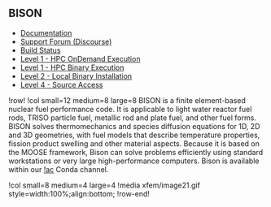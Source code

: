## BISON

- [Documentation](https://mooseframework.org/bison)
- [Support Forum (Discourse)](https://bison-discourse.hpcondemand.inl.gov)
- [Build Status](https://civet.inl.gov/repo/875/)
- [Level 1 - HPC OnDemand Execution](ncrc/applications/ncrc_ondemand_bison.md)
- [Level 1 - HPC Binary Execution](ncrc/applications/ncrc_hpc_bison.md)
- [Level 2 - Local Binary Installation](ncrc/applications/ncrc_conda_bison.md)
- [Level 4 - Source Access](ncrc/applications/ncrc_develop_bison.md)

!row!
!col small=12 medium=8 large=8
BISON is a finite element-based nuclear fuel performance code. It is applicable to light water reactor fuel rods, TRISO particle fuel, metallic rod and plate fuel, and other fuel forms. BISON solves thermomechanics and species diffusion equations for 1D, 2D and 3D geometries, with fuel models that describe temperature properties, fission product swelling and other material aspects. Because it is based on the MOOSE framework, Bison can solve problems efficiently using standard workstations or very large high-performance computers. Bison is available within our [!ac](NCRC) Conda channel.

!col small=8 medium=4 large=4
!media xfem/image21.gif style=width:100%;align:bottom;
!row-end!
